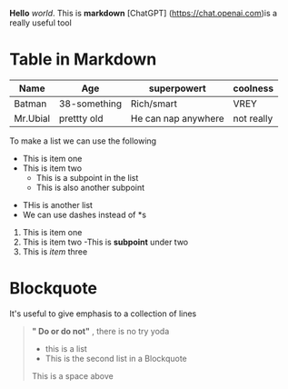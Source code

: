 **Hello** _world_.
This is **markdown**
[ChatGPT] (https://chat.openai.com)is a really useful tool
[](https://www.cat-lovers-only.com/images/male-chartreux-cat-700x661.jpg)
# Table in Markdown
Name        | Age          |superpowert   |    coolness
---         |---             |---         |---
Batman      | 38-something |Rich/smart     |VREY
Mr.Ubial    |prettty old    |He can nap anywhere  |not really

To make a list we can use the following
* This is item one 
* This is item two
   * This is a subpoint in the list
   * This is also another subpoint  

- THis is another list
- We can use dashes instead of *s

1. This is item one
2. This is item two
-This is **subpoint** under two 
3. This is _item_ three

# Blockquote

It's useful to give emphasis to a collection of lines

> **" Do or do not"** , there is no try
> yoda
> * this is a list 
> * This is the second list in a Blockquote
>
> This is a space above
